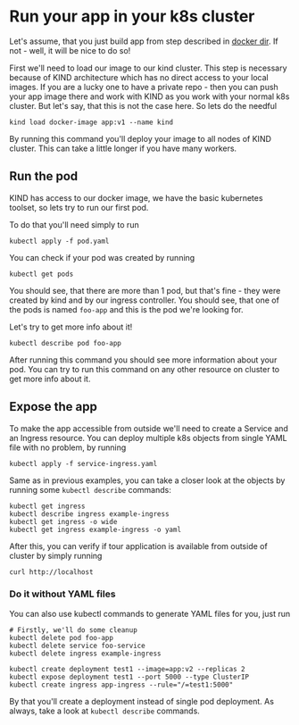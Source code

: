 # Run your app in your k8s cluster

Let's assume, that you just build app from step described in [docker dir](../docker/simple_app/README.md). If not - well, it will be nice to do so!

First we'll need to load our image to our kind cluster. This step is necessary because of KIND architecture which has no direct access to your local images. If you are a lucky one to have a private repo - then you can push your app image there and work with KIND as you work with your normal k8s cluster. But let's say, that this is not the case here. So lets do the needful
```shell
kind load docker-image app:v1 --name kind
```

By running this command you'll deploy your image to all nodes of KIND cluster. This can take a little longer if you have many workers.

## Run the pod

KIND has access to our docker image, we have the basic kubernetes toolset, so lets try to run our first pod.

To do that you'll need simply to run
```shell
kubectl apply -f pod.yaml
```

You can check if your pod was created by running 
```shell
kubectl get pods
```

You should see, that there are more than 1 pod, but that's fine - they were created by kind and by our ingress controller. You should see, that one of the pods is named `foo-app` and this is the pod we're looking for. 

Let's try to get more info about it! 
```shell
kubectl describe pod foo-app
```

After running this command you should see more information about your pod. You can try to run this command on any other resource on cluster to get more info about it.

## Expose the app

To make the app accessible from outside we'll need to create a Service and an Ingress resource. You can deploy multiple k8s objects from single YAML file with no problem, by running
```shell
kubectl apply -f service-ingress.yaml
```

Same as in previous examples, you can take a closer look at the objects by running some `kubectl describe` commands:
```shell
kubectl get ingress
kubectl describe ingress example-ingress
kubectl get ingress -o wide
kubectl get ingress example-ingress -o yaml 
```

After this, you can verify if tour application is available from outside of cluster by simply running
```shell
curl http://localhost
```

### Do it without YAML files

You can also use kubectl commands to generate YAML files for you, just run
```shell
# Firstly, we'll do some cleanup
kubectl delete pod foo-app
kubectl delete service foo-service
kubectl delete ingress example-ingress

kubectl create deployment test1 --image=app:v2 --replicas 2 
kubectl expose deployment test1 --port 5000 --type ClusterIP
kubectl create ingress app-ingress --rule="/=test1:5000"
```
By that you'll create a deployment instead of single pod deployment. As always, take a look at `kubectl describe` commands.